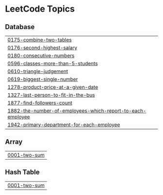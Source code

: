 
<!---LeetCode Topics Start-->
# LeetCode Topics
## Database
|  |
| ------- |
| [0175-combine-two-tables](https://github.com/mohinikathro/LeetCoding/tree/master/0175-combine-two-tables) |
| [0176-second-highest-salary](https://github.com/mohinikathro/LeetCoding/tree/master/0176-second-highest-salary) |
| [0180-consecutive-numbers](https://github.com/mohinikathro/LeetCoding/tree/master/0180-consecutive-numbers) |
| [0596-classes-more-than-5-students](https://github.com/mohinikathro/LeetCoding/tree/master/0596-classes-more-than-5-students) |
| [0610-triangle-judgement](https://github.com/mohinikathro/LeetCoding/tree/master/0610-triangle-judgement) |
| [0619-biggest-single-number](https://github.com/mohinikathro/LeetCoding/tree/master/0619-biggest-single-number) |
| [1278-product-price-at-a-given-date](https://github.com/mohinikathro/LeetCoding/tree/master/1278-product-price-at-a-given-date) |
| [1327-last-person-to-fit-in-the-bus](https://github.com/mohinikathro/LeetCoding/tree/master/1327-last-person-to-fit-in-the-bus) |
| [1877-find-followers-count](https://github.com/mohinikathro/LeetCoding/tree/master/1877-find-followers-count) |
| [1882-the-number-of-employees-which-report-to-each-employee](https://github.com/mohinikathro/LeetCoding/tree/master/1882-the-number-of-employees-which-report-to-each-employee) |
| [1942-primary-department-for-each-employee](https://github.com/mohinikathro/LeetCoding/tree/master/1942-primary-department-for-each-employee) |
## Array
|  |
| ------- |
| [0001-two-sum](https://github.com/mohinikathro/LeetCoding/tree/master/0001-two-sum) |
## Hash Table
|  |
| ------- |
| [0001-two-sum](https://github.com/mohinikathro/LeetCoding/tree/master/0001-two-sum) |
<!---LeetCode Topics End-->
